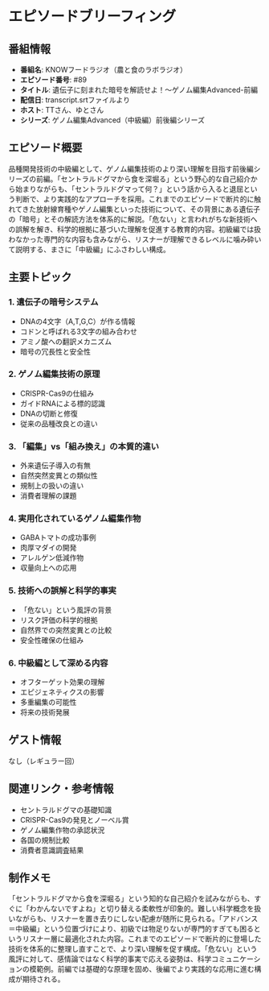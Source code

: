 # エピソードブリーフィング

## 番組情報
- **番組名**: KNOWフードラジオ（農と食のラボラジオ）
- **エピソード番号**: #89
- **タイトル**: 遺伝子に刻まれた暗号を解読せよ！〜ゲノム編集Advanced-前編
- **配信日**: transcript.srtファイルより
- **ホスト**: TTさん、ゆとさん
- **シリーズ**: ゲノム編集Advanced（中級編）前後編シリーズ

## エピソード概要

品種開発技術の中級編として、ゲノム編集技術のより深い理解を目指す前後編シリーズの前編。「セントラルドグマから食を深堀る」という野心的な自己紹介から始まりながらも、「セントラルドグマって何？」という話から入ると退屈という判断で、より実践的なアプローチを採用。これまでのエピソードで断片的に触れてきた放射線育種やゲノム編集といった技術について、その背景にある遺伝子の「暗号」とその解読方法を体系的に解説。「危ない」と言われがちな新技術への誤解を解き、科学的根拠に基づいた理解を促進する教育的内容。初級編では扱わなかった専門的な内容も含みながら、リスナーが理解できるレベルに噛み砕いて説明する、まさに「中級編」にふさわしい構成。

## 主要トピック

### 1. 遺伝子の暗号システム
- DNAの4文字（A,T,G,C）が作る情報
- コドンと呼ばれる3文字の組み合わせ
- アミノ酸への翻訳メカニズム
- 暗号の冗長性と安全性

### 2. ゲノム編集技術の原理
- CRISPR-Cas9の仕組み
- ガイドRNAによる標的認識
- DNAの切断と修復
- 従来の品種改良との違い

### 3. 「編集」vs「組み換え」の本質的違い
- 外来遺伝子導入の有無
- 自然突然変異との類似性
- 規制上の扱いの違い
- 消費者理解の課題

### 4. 実用化されているゲノム編集作物
- GABAトマトの成功事例
- 肉厚マダイの開発
- アレルゲン低減作物
- 収量向上への応用

### 5. 技術への誤解と科学的事実
- 「危ない」という風評の背景
- リスク評価の科学的根拠
- 自然界での突然変異との比較
- 安全性確保の仕組み

### 6. 中級編として深める内容
- オフターゲット効果の理解
- エピジェネティクスの影響
- 多重編集の可能性
- 将来の技術発展

## ゲスト情報

なし（レギュラー回）

## 関連リンク・参考情報

- セントラルドグマの基礎知識
- CRISPR-Cas9の発見とノーベル賞
- ゲノム編集作物の承認状況
- 各国の規制比較
- 消費者意識調査結果

## 制作メモ

「セントラルドグマから食を深堀る」という知的な自己紹介を試みながらも、すぐに「わかんないですよね」と切り替える柔軟性が印象的。難しい科学概念を扱いながらも、リスナーを置き去りにしない配慮が随所に見られる。「アドバンス＝中級編」という位置づけにより、初級では物足りないが専門的すぎても困るというリスナー層に最適化された内容。これまでのエピソードで断片的に登場した技術を体系的に整理し直すことで、より深い理解を促す構成。「危ない」という風評に対して、感情論ではなく科学的事実で応える姿勢は、科学コミュニケーションの模範例。前編では基礎的な原理を固め、後編でより実践的な応用に進む構成が期待される。